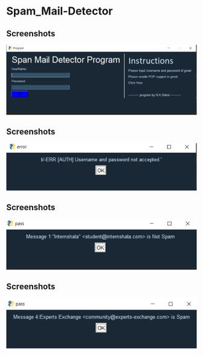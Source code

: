 # Spam_Mail-Detector

## Screenshots

![App Screenshot](https://github.com/rahulnamilakonda/Spam_Mail-Detector/blob/master/screenshots/screenshot1.PNG)


## Screenshots

![App Screenshot](https://github.com/rahulnamilakonda/Spam_Mail-Detector/blob/master/screenshots/screenshot2.PNG)


## Screenshots

![App Screenshot](https://github.com/rahulnamilakonda/Spam_Mail-Detector/blob/master/screenshots/screenshot3.PNG)

## Screenshots

![App Screenshot](https://github.com/rahulnamilakonda/Spam_Mail-Detector/blob/master/screenshots/screenshot4.PNG)